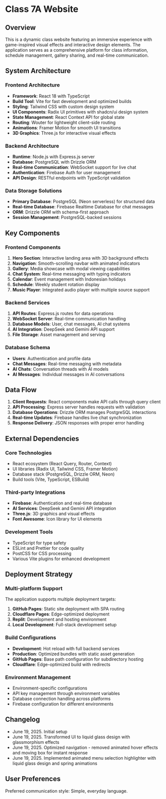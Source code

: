 # Class 7A Website

## Overview

This is a dynamic class website featuring an immersive experience with game-inspired visual effects and interactive design elements. The application serves as a comprehensive platform for class information, schedule management, gallery sharing, and real-time communication.

## System Architecture

### Frontend Architecture
- **Framework**: React 18 with TypeScript
- **Build Tool**: Vite for fast development and optimized builds
- **Styling**: Tailwind CSS with custom design system
- **UI Components**: Radix UI primitives with shadcn/ui design system
- **State Management**: React Context API for global state
- **Routing**: Wouter for lightweight client-side routing
- **Animations**: Framer Motion for smooth UI transitions
- **3D Graphics**: Three.js for interactive visual effects

### Backend Architecture
- **Runtime**: Node.js with Express.js server
- **Database**: PostgreSQL with Drizzle ORM
- **Real-time Communication**: WebSocket support for live chat
- **Authentication**: Firebase Auth for user management
- **API Design**: RESTful endpoints with TypeScript validation

### Data Storage Solutions
- **Primary Database**: PostgreSQL (Neon serverless) for structured data
- **Real-time Database**: Firebase Realtime Database for chat messages
- **ORM**: Drizzle ORM with schema-first approach
- **Session Management**: PostgreSQL-backed sessions

## Key Components

### Frontend Components
1. **Hero Section**: Interactive landing area with 3D background effects
2. **Navigation**: Smooth-scrolling navbar with animated indicators
3. **Gallery**: Media showcase with modal viewing capabilities
4. **Chat System**: Real-time messaging with typing indicators
5. **Calendar**: Event management with Indonesian holidays
6. **Schedule**: Weekly student rotation display
7. **Music Player**: Integrated audio player with multiple source support

### Backend Services
1. **API Routes**: Express.js routes for data operations
2. **WebSocket Server**: Real-time communication handling
3. **Database Models**: User, chat messages, AI chat systems
4. **AI Integration**: DeepSeek and Gemini API support
5. **File Storage**: Asset management and serving

### Database Schema
- **Users**: Authentication and profile data
- **Chat Messages**: Real-time messaging with metadata
- **AI Chats**: Conversation threads with AI models
- **AI Messages**: Individual messages in AI conversations

## Data Flow

1. **Client Requests**: React components make API calls through query client
2. **API Processing**: Express server handles requests with validation
3. **Database Operations**: Drizzle ORM manages PostgreSQL interactions
4. **Real-time Updates**: Firebase handles live chat synchronization
5. **Response Delivery**: JSON responses with proper error handling

## External Dependencies

### Core Technologies
- React ecosystem (React Query, Router, Context)
- UI libraries (Radix UI, Tailwind CSS, Framer Motion)
- Database stack (PostgreSQL, Drizzle ORM, Neon)
- Build tools (Vite, TypeScript, ESBuild)

### Third-party Integrations
- **Firebase**: Authentication and real-time database
- **AI Services**: DeepSeek and Gemini API integration
- **Three.js**: 3D graphics and visual effects
- **Font Awesome**: Icon library for UI elements

### Development Tools
- TypeScript for type safety
- ESLint and Prettier for code quality
- PostCSS for CSS processing
- Various Vite plugins for enhanced development

## Deployment Strategy

### Multi-platform Support
The application supports multiple deployment targets:

1. **GitHub Pages**: Static site deployment with SPA routing
2. **Cloudflare Pages**: Edge-optimized deployment
3. **Replit**: Development and hosting environment
4. **Local Development**: Full-stack development setup

### Build Configurations
- **Development**: Hot reload with full backend services
- **Production**: Optimized bundles with static asset generation
- **GitHub Pages**: Base path configuration for subdirectory hosting
- **Cloudflare**: Edge-optimized build with redirects

### Environment Management
- Environment-specific configurations
- API key management through environment variables
- Database connection handling across platforms
- Firebase configuration for different environments

## Changelog

- June 19, 2025. Initial setup
- June 19, 2025. Transformed UI to liquid glass design with glassmorphism effects
- June 19, 2025. Optimized navigation - removed animated hover effects and moving box for instant response
- June 19, 2025. Implemented animated menu selection highlighter with liquid glass design and spring animations

## User Preferences

Preferred communication style: Simple, everyday language.